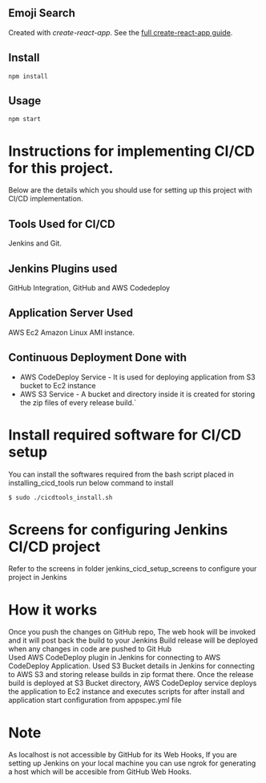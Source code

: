 Emoji Search
---

Created with *create-react-app*. See the [full create-react-app guide](https://github.com/facebookincubator/create-react-app/blob/master/packages/react-scripts/template/README.md).



Install
---

`npm install`



Usage
---

`npm start`



# Instructions for implementing CI/CD for this project.

Below are the details which you should use for setting up this project with CI/CD implementation.

## Tools Used for CI/CD 

Jenkins and Git.

## Jenkins Plugins used 

GitHub Integration, GitHub and AWS Codedeploy

## Application Server Used 

AWS Ec2 Amazon Linux AMI instance.

## Continuous Deployment Done with

 - AWS CodeDeploy Service - It is used for deploying application from S3 bucket to Ec2 instance
 - AWS S3 Service - A bucket and directory inside it is created for storing the zip files of every release build.`



# Install required software for CI/CD setup


You can install the softwares required from the bash script placed in installing_cicd_tools run below command to install

```bash
$ sudo ./cicdtools_install.sh
```



# Screens for configuring Jenkins CI/CD project


Refer to the screens in folder jenkins_cicd_setup_screens to configure your project in Jenkins


# How it works

Once you push the changes on GitHub repo, The web hook will be invoked and it will post back the build to your Jenkins
Build release will be deployed when any changes in code are pushed to Git Hub   
Used AWS CodeDeploy plugin in Jenkins for connecting to AWS CodeDeploy Application.
Used S3 Bucket details in Jenkins for connecting to AWS S3 and storing release builds in zip format there.
Once the release build is deployed at S3 Bucket directory, AWS CodeDeploy service deploys the application to Ec2 instance and executes scripts for after install and application start configuration from appspec.yml file 

# Note

As localhost is not accessible by GitHub for its Web Hooks, If you are setting up Jenkins on your local machine you can use ngrok for generating a host which will be accesible from GitHub Web Hooks. 





